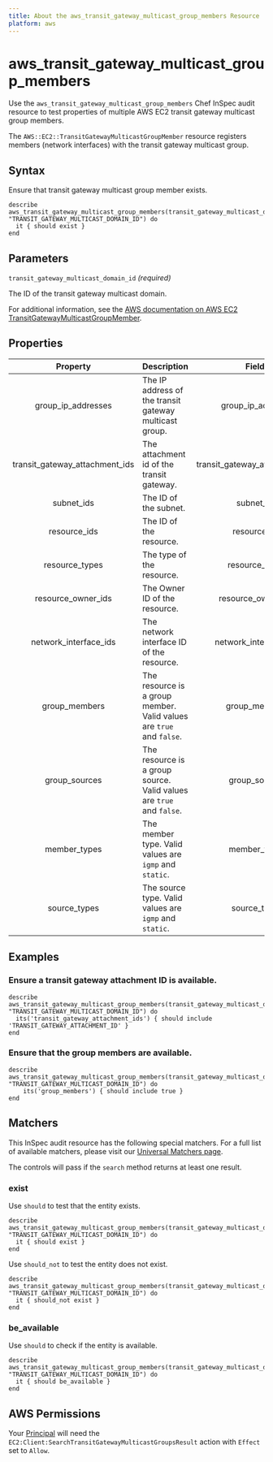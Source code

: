 ```yaml
---
title: About the aws_transit_gateway_multicast_group_members Resource
platform: aws
---
```


# aws\_transit\_gateway\_multicast\_group\_members

Use the `aws_transit_gateway_multicast_group_members` Chef InSpec audit resource to test properties of multiple AWS EC2 transit gateway multicast group members.

The `AWS::EC2::TransitGatewayMulticastGroupMember` resource registers members (network interfaces) with the transit gateway multicast group.

## Syntax

Ensure that transit gateway multicast group member exists.

    describe aws_transit_gateway_multicast_group_members(transit_gateway_multicast_domain_id: "TRANSIT_GATEWAY_MULTICAST_DOMAIN_ID") do
      it { should exist }
    end

## Parameters

`transit_gateway_multicast_domain_id` _(required)_

The ID of the transit gateway multicast domain.

For additional information, see the [AWS documentation on AWS EC2 TransitGatewayMulticastGroupMember](https://docs.aws.amazon.com/AWSCloudFormation/latest/UserGuide/aws-resource-ec2-transitgatewaymulticastgroupmember.html).

## Properties

| Property | Description | Field |
| :---: | :--- | :---: |
| group_ip_addresses | The IP address of the transit gateway multicast group. | group_ip_address |
| transit_gateway_attachment_ids | The attachment id of the transit gateway. | transit_gateway_attachment_id |
| subnet_ids | The ID of the subnet. | subnet_id |
| resource_ids | The ID of the resource. | resource_id |
| resource_types | The type of the resource. | resource_type |
| resource_owner_ids | The Owner ID of the resource. | resource_owner_id |
| network_interface_ids | The network interface ID of the resource. | network_interface_id |
| group_members | The resource is a group member. Valid values are `true` and `false`. | group_member |
| group_sources | The resource is a group source. Valid values are `true` and `false`. | group_source |
| member_types | The member type. Valid values are `igmp` and `static`. | member_type |
| source_types | The source type. Valid values are `igmp` and `static`. | source_type |

## Examples

### Ensure a transit gateway attachment ID is available.

    describe aws_transit_gateway_multicast_group_members(transit_gateway_multicast_domain_id: "TRANSIT_GATEWAY_MULTICAST_DOMAIN_ID") do
      its('transit_gateway_attachment_ids') { should include 'TRANSIT_GATEWAY_ATTACHMENT_ID' }
    end

### Ensure that the group members are available.

    describe aws_transit_gateway_multicast_group_members(transit_gateway_multicast_domain_id: "TRANSIT_GATEWAY_MULTICAST_DOMAIN_ID") do
        its('group_members') { should include true }
    end

## Matchers

This InSpec audit resource has the following special matchers. For a full list of available matchers, please visit our [Universal Matchers page](https://www.inspec.io/docs/reference/matchers/).

The controls will pass if the `search` method returns at least one result.

### exist

Use `should` to test that the entity exists.

    describe aws_transit_gateway_multicast_group_members(transit_gateway_multicast_domain_id: "TRANSIT_GATEWAY_MULTICAST_DOMAIN_ID") do
      it { should exist }
    end

Use `should_not` to test the entity does not exist.

    describe aws_transit_gateway_multicast_group_members(transit_gateway_multicast_domain_id: "TRANSIT_GATEWAY_MULTICAST_DOMAIN_ID") do
      it { should_not exist }
    end

### be_available

Use `should` to check if the entity is available.

    describe aws_transit_gateway_multicast_group_members(transit_gateway_multicast_domain_id: "TRANSIT_GATEWAY_MULTICAST_DOMAIN_ID") do
      it { should be_available }
    end

## AWS Permissions

Your [Principal](https://docs.aws.amazon.com/IAM/latest/UserGuide/intro-structure.html#intro-structure-principal) will need the `EC2:Client:SearchTransitGatewayMulticastGroupsResult` action with `Effect` set to `Allow`.
